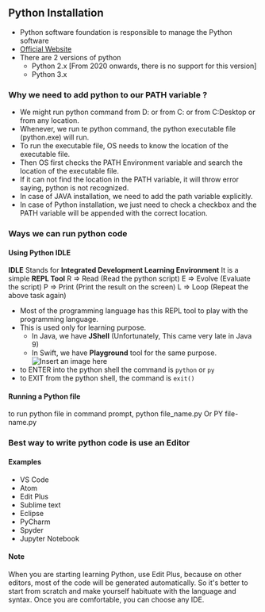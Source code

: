## Python Installation
- Python software foundation is responsible to manage the Python software
- [Official Website](https://www.python.org/)
- There are 2 versions of python 
    - Python 2.x [From 2020 onwards, there is no support for this version]
    - Python 3.x

### Why we need to add python to our PATH variable ?
- We might run python command from D: or from C: or from C:Desktop or from any location.
- Whenever, we run te python command, the python executable file (python.exe) will run.
- To run the executable file, OS needs to know the location of the executable file.
- Then OS first checks the PATH Environment variable and search the location of the executable file.
- If it can not find the location in the PATH variable, it will throw error saying, python is not recognized.
- In case of JAVA installation, we need to add the path variable explicitly. 
- In case of Python installation, we just need to check a checkbox and the PATH variable will be appended with the correct location.

### Ways we can run python code

#### Using Python IDLE
**IDLE** Stands for **Integrated Development Learning Environment**
It is a simple **REPL Tool**
R => Read (Read the python script)
E => Evolve (Evaluate the script)
P => Print (Print the result on the screen)
L => Loop (Repeat the above task again)
- Most of the programming language has this REPL tool to play with the programming language.
- This is used only for learning purpose.
    - In Java, we have **JShell** (Unfortunately, This came very late in Java 9)
    - In Swift, we have **Playground** tool for the same purpose.
![Insert an image here]()
- to ENTER into the python shell the command is `python` or `py`
- to EXIT from the python shell, the command is `exit()`

#### Running a Python file
to run python file in command prompt, 
python file_name.py
Or
PY file-name.py

### Best way to write python code is use an Editor

#### Examples
- VS Code
- Atom
- Edit Plus
- Sublime text
- Eclipse
- PyCharm
- Spyder
- Jupyter Notebook

#### Note
When you are starting learning Python, use Edit Plus, because on other editors, most of the code will be generated automatically. So it's better to start from scratch and make yourself habituate with the language and syntax. Once you are comfortable, you can choose any IDE.